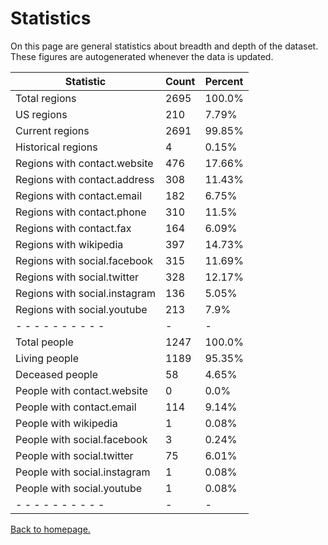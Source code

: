 # Statistics

On this page are general statistics about breadth and depth of the dataset. These figures are autogenerated whenever the data is updated.

| Statistic | Count | Percent |
| --------- | ----- | ------- |
| Total regions | 2695 | 100.0% |
| US regions | 210 | 7.79% |
| Current regions | 2691 | 99.85% |
| Historical regions | 4 | 0.15% |
| Regions with contact.website | 476 | 17.66% |
| Regions with contact.address | 308 | 11.43% |
| Regions with contact.email | 182 | 6.75% |
| Regions with contact.phone | 310 | 11.5% |
| Regions with contact.fax | 164 | 6.09% |
| Regions with wikipedia | 397 | 14.73% |
| Regions with social.facebook | 315 | 11.69% |
| Regions with social.twitter | 328 | 12.17% |
| Regions with social.instagram | 136 | 5.05% |
| Regions with social.youtube | 213 | 7.9% |
| - - - - - - - - - - | - | - |
| Total people | 1247 | 100.0% |
| Living people | 1189 | 95.35% |
| Deceased people | 58 | 4.65% |
| People with contact.website | 0 | 0.0% |
| People with contact.email | 114 | 9.14% |
| People with wikipedia | 1 | 0.08% |
| People with social.facebook | 3 | 0.24% |
| People with social.twitter | 75 | 6.01% |
| People with social.instagram | 1 | 0.08% |
| People with social.youtube | 1 | 0.08% |
| - - - - - - - - - - | - | - |

[Back to homepage.](/catholicdata/)
